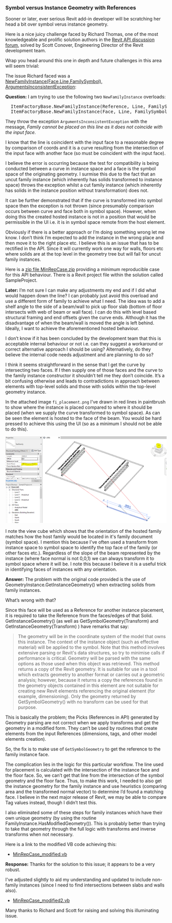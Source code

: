 <head>
<meta http-equiv="Content-Type" content="text/html; charset=utf-8">
<link rel="stylesheet" type="text/css" href="bc.css">
<script src="https://cdn.rawgit.com/google/code-prettify/master/loader/run_prettify.js" type="text/javascript"></script>
</head>

<!---

- REVIT-159855 [NewFamilyInstance ArgumentsInconsistentException line does not coincide with input face]
  https://forums.autodesk.com/t5/revit-api-forum/newfamilyinstance-face-line-familysymbol/m-p/9367327
  GetInstanceGeometry versus GetSymbolGeometry with references
  /a/case/sfdc/REVIT-159855/attach/
  Q: Whilst using the following NewFamilyInstance overloads:
  ItemFactoryBase.NewFamilyInstance(Reference, Line, FamilySymbol)
  ItemFactoryBase.NewFamilyInstance(Face, Line, FamilySymbol)
  I am getting the exception ArgumentsInconsistentException with message “Family cannot be placed on this line as it does not coincide with the input face.”
  I know that the line is coincident with the input face to a reasonable degree by comparison of coords and it is a curve resulting from the intersection of the input face with another face (so must be coincident with the input face).
  I believe the error is occurring because the test for compatibility is being conducted between a curve in instance space and a face is the symbol space of the originating geometry. I surmise this due to the fact that an uncut family instance (which inherently has solids transformed to instance space) throws the exception whilst a cut family instance (which inherently has solids in the instance position without transformation) does not.
  It can be further demonstrated that if the curve is transformed into symbol space then the exception is not thrown (since presumably comparison occurs between curve and face both in symbol space). However, when doing this the created hosted instance is not in a position that would be permissible in the UI i.e. it is in symbol space remote from the host element.
  Obviously if there is a better approach or I’m doing something wrong let me know. I don’t think I’m expected to add the instance in the wrong place and then move it to the right place etc. I believe this is an issue that has to be rectified in the API. Since it will currently work one way for walls, floors etc where solids are at the top level in the geometry tree but will fail for uncut family instances.
  A: The problem with the original code provided is the use of GeometryInstance.GetInstanceGeometry() when extracting solids from family instances.  What’s wrong with that?  Since this face will be used as a Reference for another instance placement, it is required to take the Reference from the faces/edges of that Solid.  GetInstanceGeometry() (as well as GetSymbolGeometry(Transform) and GetInstanceGeometry(Transform) ) have remarks that say:
  The geometry will be in the coordinate system of the model that owns this instance. The context of the instance object (such as effective material) will be applied to the symbol. Note that this method involves extensive parsing or Revit's data structures, so try to minimise calls if performance is critical. Geometry will be parsed with the same options as those used when this object was retrieved. This method returns a copy of the Revit geometry. It is suitable for use in a tool which extracts geometry to another format or carries out a geometric analysis; however, because it returns a copy the references found in the geometry objects contained in this element are not suitable for creating new Revit elements referencing the original element (for example, dimensioning). Only the geometry returned by GetSymbolGeometry() with no transform can be used for that purpose.
  This is basically the problem; the Picks (References in API) generated by Geometry parsing are not correct when we apply transforms and get the geometry in a modified form.  They can’t be used by routines that create elements from the input References (dimensions, tags, and other model elements creation).
  So, the fix is to make use of GetSymbolGeometry() to get the reference to the family instance face.  
  The complication lies in the logic for this particular workflow.  The line used for placement is calculated with the intersection of the instance face and the floor face.  So, we can’t get that line from the intersection of the symbol geometry and the floor face.  Thus, to make this work, I needed to also get the instance geometry for the family instance and use heuristics (comparing area and the transformed normal vector) to determine I’d found a matching face.  I believe in the next major release of Revit, we may be able to compare Tag values instead, though I didn’t test this.
  I also eliminated some of these steps for family instances which have their own unique geometry (by using the routine FamilyInstance.HasModifiedGeometry()).  This is probably better than trying to take that geometry through the full logic with transforms and inverse transforms when not necessary.
  Response: Thanks for the solution to this issue; it appears to be a very robust.  I've adjusted slightly to aid my understanding and updated to include non-family instances (since I need to find intersections between slabs and walls also).

twitter:

 in the #RevitAPI @AutodeskForge @AutodeskRevit #bim #DynamoBim #ForgeDevCon
 
 &ndash; 
 ...

linkedin:

#bim #DynamoBim #ForgeDevCon #Revit #API #IFC #SDK #AI #VisualStudio #Autodesk #AEC #adsk

the [Revit API discussion forum](http://forums.autodesk.com/t5/revit-api-forum/bd-p/160) thread

<center>
<img src="img/" alt="" title="" width="600"/>
<p style="font-size: 80%; font-style:italic"></p>
</center>

-->

### Symbol versus Instance Geometry with References

Sooner or later, ever serious Revit add-in developer will be scratching her head a bit over symbol verus instance geometry.

Here is a nice juicy challenge faced by Richard Thomas, one of the most knowledgeable and prolific solution authors in
the [Revit API discussion forum](http://forums.autodesk.com/t5/revit-api-forum/bd-p/160),
solved by Scott Conover, Engineering Director of the Revit development team.

Wrap you head around this one in depth and future challenges in this area will seem trivial:

The issue Richard faced was
a [NewFamilyInstance(Face,Line,FamilySymbol), ArgumentsInconsistentException](https://forums.autodesk.com/t5/revit-api-forum/newfamilyinstance-face-line-familysymbol/m-p/9367327):

**Question:** I am trying to use the following two `NewFamilyInstance` overloads:

<pre>
  ItemFactoryBase.NewFamilyInstance(Reference, Line, FamilySymbol)
  ItemFactoryBase.NewFamilyInstance(Face, Line, FamilySymbol)
</pre>

They throw the exception `ArgumentsInconsistentException` with the message, *Family cannot be placed on this line as it does not coincide with the input face.*

I know that the line is coincident with the input face to a reasonable degree by comparison of coords and it is a curve resulting from the intersection of the input face with another face (so must be coincident with the input face).

I believe the error is occurring because the test for compatibility is being conducted between a curve in instance space and a face is the symbol space of the originating geometry. I surmise this due to the fact that an uncut family instance (which inherently has solids transformed to instance space) throws the exception whilst a cut family instance (which inherently has solids in the instance position without transformation) does not.

It can be further demonstrated that if the curve is transformed into symbol space then the exception is not thrown (since presumably comparison occurs between curve and face both in symbol space). However, when doing this the created hosted instance is not in a position that would be permissible in the UI i.e. it is in symbol space remote from the host element.

Obviously if there is a better approach or I’m doing something wrong let me know. I don’t think I’m expected to add the instance in the wrong place and then move it to the right place etc. I believe this is an issue that has to be rectified in the API. Since it will currently work one way for walls, floors etc where solids are at the top level in the geometry tree but will fail for uncut family instances.

Here is a [zip file MinRepCase.zip](zip/rpt_MinRepCase.zip) providing a minimum reproducible case for this API behaviour.
There is a Revit project file within the solution called SampleProject.

**Later:** I’m not sure I can make any adjustments my end and if I did what would happen down the line? I can probably just avoid this overload and use a different form of family to achieve what I need. The idea was to add a shelf angle to the side of a beam/wall to pick up floor slab (bottom of floor intersects with web of beam or wall face). I can do this with level based structural framing and end offsets given the curve ends. Although it has the disadvantage of when the beam/wall is moved the angle is left behind. Ideally, I want to achieve the aforementioned hosted behaviour.

I don’t know if it has been concluded by the development team that this is acceptable internal behaviour or not i.e. can they suggest a workaround or correct alternative approach I should be using? Alternatively, do they believe the internal code needs adjustment and are planning to do so?

I think it seems straightforward in the sense that I get the curve by intersecting two faces. If I then supply one of those faces and the curve to the family instance constructor it shouldn’t tell me they don’t coincide. It’s a bit confusing otherwise and leads to contradictions in approach between elements with top-level solids and those with solids within the top-level geometry instance.

In the attached image `fi_placement.png` I've drawn in red lines in paintbrush to show where the instance is placed compared to where it should be placed (when we supply the curve transformed to symbol space). As can be seen the element is hosted to the face of the beam. You would be hard pressed to achieve this using the UI (so as a minimum I should not be able to do this).

<center>
<img src="img/fi_placement.png" alt="Family instance placement" title="Family instance placement" width="800"/> <!-- 1150 -->
</center>

I note the view cube which shows that the orientation of the hosted family matches how the host family would be located in it's family document (symbol space). I mention this because I've often used a transform from instance space to symbol space to identify the top face of the family (or other faces etc.). Regardless of the slope of the beam represented by the instance (where face normal is not 0,0,1) we can always transform it to symbol space where it will be. I note this because I believe it is a useful trick in identifying faces of instances with any orientation.

**Answer:** The problem with the original code provided is the use of GeometryInstance.GetInstanceGeometry() when extracting solids from family instances.

What’s wrong with that?

Since this face will be used as a Reference for another instance placement, it is required to take the Reference from the faces/edges of that Solid.  GetInstanceGeometry() (as well as GetSymbolGeometry(Transform) and GetInstanceGeometry(Transform) ) have remarks that say:

> The geometry will be in the coordinate system of the model that owns this instance. The context of the instance object (such as effective material) will be applied to the symbol. Note that this method involves extensive parsing or Revit's data structures, so try to minimise calls if performance is critical. Geometry will be parsed with the same options as those used when this object was retrieved. This method returns a copy of the Revit geometry. It is suitable for use in a tool which extracts geometry to another format or carries out a geometric analysis; however, because it returns a copy the references found in the geometry objects contained in this element are not suitable for creating new Revit elements referencing the original element (for example, dimensioning). Only the geometry returned by GetSymbolGeometry() with no transform can be used for that purpose.

This is basically the problem; the Picks (References in API) generated by Geometry parsing are not correct when we apply transforms and get the geometry in a modified form.  They can’t be used by routines that create elements from the input References (dimensions, tags, and other model elements creation).

So, the fix is to make use of `GetSymbolGeometry` to get the reference to the family instance face.  

The complication lies in the logic for this particular workflow.  The line used for placement is calculated with the intersection of the instance face and the floor face.  So, we can’t get that line from the intersection of the symbol geometry and the floor face.  Thus, to make this work, I needed to also get the instance geometry for the family instance and use heuristics (comparing area and the transformed normal vector) to determine I’d found a matching face.  I believe in the next major release of Revit, we may be able to compare Tag values instead, though I didn’t test this.

I also eliminated some of these steps for family instances which have their own unique geometry (by using the routine FamilyInstance.HasModifiedGeometry()).  This is probably better than trying to take that geometry through the full logic with transforms and inverse transforms when not necessary.

Here is a link to the modified VB code achieving this:

- [MinRepCase_modified.vb](zip/rpt_MinRepCase_modified_vb.txt)

**Response:** Thanks for the solution to this issue; it appears to be a very robust.

I've adjusted slightly to aid my understanding and updated to include non-family instances (since I need to find intersections between slabs and walls also).

- [MinRepCase_modified2.vb](zip/rpt_MinRepCase_modified2_vb.txt)

Many thanks to Richard and Scott for raising and solving this illuminating issue.
